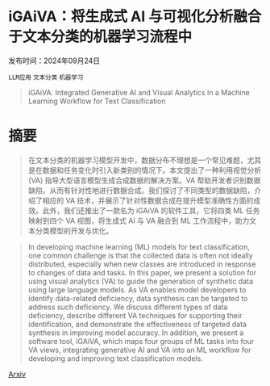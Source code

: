 # iGAiVA：将生成式 AI 与可视化分析融合于文本分类的机器学习流程中

发布时间：2024年09月24日

`LLM应用` `文本分类` `机器学习`

> iGAiVA: Integrated Generative AI and Visual Analytics in a Machine Learning Workflow for Text Classification

# 摘要

> 在文本分类的机器学习模型开发中，数据分布不理想是一个常见难题，尤其是在数据和任务变化时引入新类别的情况下。本文提出了一种利用视觉分析 (VA) 指导大型语言模型生成合成数据的解决方案。VA 帮助开发者识别数据缺陷，从而有针对性地进行数据合成。我们探讨了不同类型的数据缺陷，介绍了相应的 VA 技术，并展示了针对性数据合成在提升模型准确性方面的成效。此外，我们还推出了一款名为 iGAiVA 的软件工具，它将四类 ML 任务映射到四个 VA 视图，将生成式 AI 与 VA 融合到 ML 工作流程中，助力文本分类模型的开发与优化。

> In developing machine learning (ML) models for text classification, one common challenge is that the collected data is often not ideally distributed, especially when new classes are introduced in response to changes of data and tasks. In this paper, we present a solution for using visual analytics (VA) to guide the generation of synthetic data using large language models. As VA enables model developers to identify data-related deficiency, data synthesis can be targeted to address such deficiency. We discuss different types of data deficiency, describe different VA techniques for supporting their identification, and demonstrate the effectiveness of targeted data synthesis in improving model accuracy. In addition, we present a software tool, iGAiVA, which maps four groups of ML tasks into four VA views, integrating generative AI and VA into an ML workflow for developing and improving text classification models.

[Arxiv](https://arxiv.org/abs/2409.15848)